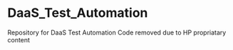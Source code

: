 # DaaS_Test_Automation
Repository for DaaS Test Automation
Code removed due to HP propriatary content
